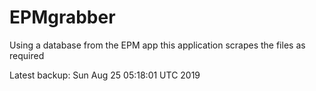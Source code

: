 # EPMgrabber
Using a database from the EPM app this application scrapes the files as required


Latest backup: Sun Aug 25 05:18:01 UTC 2019
